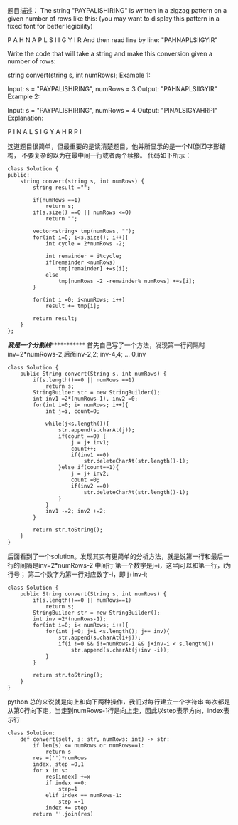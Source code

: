 题目描述：
The string "PAYPALISHIRING" is written in a zigzag pattern on a given number of rows like this: (you may want to display this pattern in a fixed font for better legibility)

P   A   H   N
A P L S I I G
Y   I   R
And then read line by line: "PAHNAPLSIIGYIR"

Write the code that will take a string and make this conversion given a number of rows:

string convert(string s, int numRows);
Example 1:

Input: s = "PAYPALISHIRING", numRows = 3
Output: "PAHNAPLSIIGYIR"
Example 2:

Input: s = "PAYPALISHIRING", numRows = 4
Output: "PINALSIGYAHRPI"
Explanation:

P     I    N
A   L S  I G
Y A   H R
P     I

这道题目很简单，但最重要的是读清楚题目，他并所显示的是一个N(倒Z)字形结构，
不要复杂的以为在最中间一行或者两个续接。
代码如下所示：
```
class Solution {
public:
    string convert(string s, int numRows) {
        string result ="";
        
        if(numRows ==1)
            return s;
        if(s.size() ==0 || numRows <=0)
            return "";
        
        vector<string> tmp(numRows, "");
        for(int i=0; i<s.size(); i++){
            int cycle = 2*numRows -2;
            
            int remainder = i%cycle;
            if(remainder <numRows)
                tmp[remainder] +=s[i];
            else
                tmp[numRows -2 -remainder% numRows] +=s[i];
        }
        
        for(int i =0; i<numRows; i++)
            result += tmp[i];
        
        return result;
    }
};
```

*************************************我是一个分割线************************************************
首先自己写了一个方法，发现第一行间隔时inv=2*numRows-2,后面inv-2,2; inv-4,4; ... 0,inv
```
class Solution {
    public String convert(String s, int numRows) {
        if(s.length()==0 || numRows ==1)
            return s;
        StringBuilder str = new StringBuilder();
        int inv1 =2*(numRows-1), inv2 =0;
        for(int i=0; i< numRows; i++){
            int j=i, count=0;
            
            while(j<s.length()){
                str.append(s.charAt(j));
                if(count ==0) {
                    j = j+ inv1;
                    count++;
                    if(inv1 ==0)
                        str.deleteCharAt(str.length()-1);
                }else if(count==1){
                    j = j+ inv2;
                    count =0;
                    if(inv2 ==0)
                        str.deleteCharAt(str.length()-1);
                }
            }
            inv1 -=2; inv2 +=2;
        }

        return str.toString();
    }
}
```

后面看到了一个solution。发现其实有更简单的分析方法，就是说第一行和最后一行的间隔是inv=2*numRows-2
中间行 第一个数字是j+i，这里j可以和第一行，i为行号； 第二个数字为第一行对应数字-i，即 j+inv-i;
```
class Solution {
    public String convert(String s, int numRows) {
        if(s.length()==0 || numRows==1)
            return s;
        StringBuilder str = new StringBuilder();
        int inv =2*(numRows-1);
        for(int i=0; i< numRows; i++){
            for(int j=0; j+i <s.length(); j+= inv){
                str.append(s.charAt(i+j));
                if(i !=0 && i!=numRows-1 && j+inv-i < s.length())
                    str.append(s.charAt(j+inv -i));
            }
        }

        return str.toString();
    }
}

```

python 
总的来说就是向上和向下两种操作，我们对每行建立一个字符串
每次都是从第0行向下走，当走到numRows-1行是向上走，因此以step表示方向，index表示行
```
class Solution:
    def convert(self, s: str, numRows: int) -> str:
        if len(s) <= numRows or numRows==1:
            return s
        res =['']*numRows
        index, step =0,1
        for x in s:
            res[index] +=x
            if index ==0:
                step=1
            elif index == numRows-1:
                step =-1
            index += step
        return ''.join(res)
        
```



